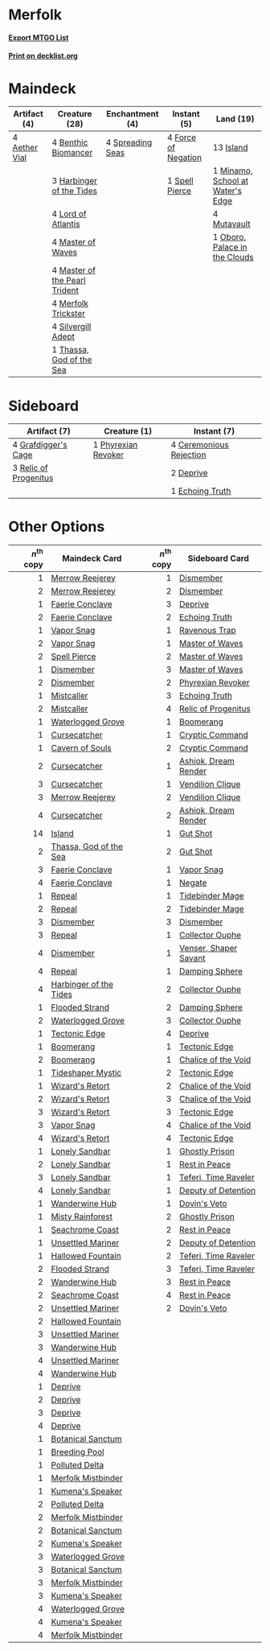 # Merfolk

#### [Export MTGO List](../collection/Merfolk/Merfolk.txt)
#### [Print on decklist.org](http://decklist.org/?deckmain=4%09Aether%20Vial%0A4%09Benthic%20Biomancer%0A4%09Force%20of%20Negation%0A3%09Harbinger%20of%20the%20Tides%0A13%09Island%0A4%09Lord%20of%20Atlantis%0A4%09Master%20of%20Waves%0A4%09Master%20of%20the%20Pearl%20Trident%0A4%09Merfolk%20Trickster%0A1%09Minamo,%20School%20at%20Water's%20Edge%0A4%09Mutavault%0A1%09Oboro,%20Palace%20in%20the%20Clouds%0A4%09Silvergill%20Adept%0A1%09Spell%20Pierce%0A4%09Spreading%20Seas%0A1%09Thassa,%20God%20of%20the%20Sea&deckside=4%09Ceremonious%20Rejection%0A2%09Deprive%0A1%09Echoing%20Truth%0A4%09Grafdigger's%20Cage%0A1%09Phyrexian%20Revoker%0A3%09Relic%20of%20Progenitus)
# Maindeck

|                                     Artifact (4)                                      |                                             Creature (28)                                              |                                      Enchantment (4)                                      |                                         Instant (5)                                          |                                                Land (19)                                                 |
|---------------------------------------------------------------------------------------|--------------------------------------------------------------------------------------------------------|-------------------------------------------------------------------------------------------|----------------------------------------------------------------------------------------------|----------------------------------------------------------------------------------------------------------|
|4 [Aether Vial](http://gatherer.wizards.com/Pages/Card/Details.aspx?multiverseid=48146)|4 [Benthic Biomancer](http://gatherer.wizards.com/Pages/Card/Details.aspx?multiverseid=457176)          |4 [Spreading Seas](http://gatherer.wizards.com/Pages/Card/Details.aspx?multiverseid=190405)|4 [Force of Negation](http://gatherer.wizards.com/Pages/Card/Details.aspx?multiverseid=464001)|13 [Island](http://gatherer.wizards.com/Pages/Card/Details.aspx?multiverseid=439857)                      |
|                                                                                       |3 [Harbinger of the Tides](http://gatherer.wizards.com/Pages/Card/Details.aspx?multiverseid=433017)     |                                                                                           |1 [Spell Pierce](http://gatherer.wizards.com/Pages/Card/Details.aspx?multiverseid=425876)     |1 [Minamo, School at Water's Edge](http://gatherer.wizards.com/Pages/Card/Details.aspx?multiverseid=79179)|
|                                                                                       |4 [Lord of Atlantis](http://gatherer.wizards.com/Pages/Card/Details.aspx?multiverseid=707)              |                                                                                           |                                                                                              |4 [Mutavault](http://gatherer.wizards.com/Pages/Card/Details.aspx?multiverseid=370733)                    |
|                                                                                       |4 [Master of Waves](http://gatherer.wizards.com/Pages/Card/Details.aspx?multiverseid=438441)            |                                                                                           |                                                                                              |1 [Oboro, Palace in the Clouds](http://gatherer.wizards.com/Pages/Card/Details.aspx?multiverseid=74206)   |
|                                                                                       |4 [Master of the Pearl Trident](http://gatherer.wizards.com/Pages/Card/Details.aspx?multiverseid=438449)|                                                                                           |                                                                                              |                                                                                                          |
|                                                                                       |4 [Merfolk Trickster](http://gatherer.wizards.com/Pages/Card/Details.aspx?multiverseid=442944)          |                                                                                           |                                                                                              |                                                                                                          |
|                                                                                       |4 [Silvergill Adept](http://gatherer.wizards.com/Pages/Card/Details.aspx?multiverseid=139682)           |                                                                                           |                                                                                              |                                                                                                          |
|                                                                                       |1 [Thassa, God of the Sea](http://gatherer.wizards.com/Pages/Card/Details.aspx?multiverseid=373535)     |                                                                                           |                                                                                              |                                                                                                          |


# Sideboard

|                                          Artifact (7)                                          |                                         Creature (1)                                         |                                           Instant (7)                                            |
|------------------------------------------------------------------------------------------------|----------------------------------------------------------------------------------------------|--------------------------------------------------------------------------------------------------|
|4 [Grafdigger's Cage](http://gatherer.wizards.com/Pages/Card/Details.aspx?multiverseid=278452)  |1 [Phyrexian Revoker](http://gatherer.wizards.com/Pages/Card/Details.aspx?multiverseid=383343)|4 [Ceremonious Rejection](http://gatherer.wizards.com/Pages/Card/Details.aspx?multiverseid=417613)|
|3 [Relic of Progenitus](http://gatherer.wizards.com/Pages/Card/Details.aspx?multiverseid=174824)|                                                                                              |2 [Deprive](http://gatherer.wizards.com/Pages/Card/Details.aspx?multiverseid=193519)              |
|                                                                                                |                                                                                              |1 [Echoing Truth](http://gatherer.wizards.com/Pages/Card/Details.aspx?multiverseid=405212)        |


# Other Options

|*n*<sup>th</sup> copy|                                          Maindeck Card                                          |*n*<sup>th</sup> copy|                                         Sideboard Card                                         |
|--------------------:|-------------------------------------------------------------------------------------------------|--------------------:|------------------------------------------------------------------------------------------------|
|                    1|[Merrow Reejerey](http://gatherer.wizards.com/Pages/Card/Details.aspx?multiverseid=438453)       |                    1|[Dismember](http://gatherer.wizards.com/Pages/Card/Details.aspx?multiverseid=382182)            |
|                    2|[Merrow Reejerey](http://gatherer.wizards.com/Pages/Card/Details.aspx?multiverseid=438453)       |                    2|[Dismember](http://gatherer.wizards.com/Pages/Card/Details.aspx?multiverseid=382182)            |
|                    1|[Faerie Conclave](http://gatherer.wizards.com/Pages/Card/Details.aspx?multiverseid=106531)       |                    3|[Deprive](http://gatherer.wizards.com/Pages/Card/Details.aspx?multiverseid=193519)              |
|                    2|[Faerie Conclave](http://gatherer.wizards.com/Pages/Card/Details.aspx?multiverseid=106531)       |                    2|[Echoing Truth](http://gatherer.wizards.com/Pages/Card/Details.aspx?multiverseid=405212)        |
|                    1|[Vapor Snag](http://gatherer.wizards.com/Pages/Card/Details.aspx?multiverseid=249373)            |                    1|[Ravenous Trap](http://gatherer.wizards.com/Pages/Card/Details.aspx?multiverseid=197537)        |
|                    2|[Vapor Snag](http://gatherer.wizards.com/Pages/Card/Details.aspx?multiverseid=249373)            |                    1|[Master of Waves](http://gatherer.wizards.com/Pages/Card/Details.aspx?multiverseid=438441)      |
|                    2|[Spell Pierce](http://gatherer.wizards.com/Pages/Card/Details.aspx?multiverseid=425876)          |                    2|[Master of Waves](http://gatherer.wizards.com/Pages/Card/Details.aspx?multiverseid=438441)      |
|                    1|[Dismember](http://gatherer.wizards.com/Pages/Card/Details.aspx?multiverseid=382182)             |                    3|[Master of Waves](http://gatherer.wizards.com/Pages/Card/Details.aspx?multiverseid=438441)      |
|                    2|[Dismember](http://gatherer.wizards.com/Pages/Card/Details.aspx?multiverseid=382182)             |                    2|[Phyrexian Revoker](http://gatherer.wizards.com/Pages/Card/Details.aspx?multiverseid=383343)    |
|                    1|[Mistcaller](http://gatherer.wizards.com/Pages/Card/Details.aspx?multiverseid=447198)            |                    3|[Echoing Truth](http://gatherer.wizards.com/Pages/Card/Details.aspx?multiverseid=405212)        |
|                    2|[Mistcaller](http://gatherer.wizards.com/Pages/Card/Details.aspx?multiverseid=447198)            |                    4|[Relic of Progenitus](http://gatherer.wizards.com/Pages/Card/Details.aspx?multiverseid=174824)  |
|                    1|[Waterlogged Grove](http://gatherer.wizards.com/Pages/Card/Details.aspx?multiverseid=464198)     |                    1|[Boomerang](http://gatherer.wizards.com/Pages/Card/Details.aspx?multiverseid=129494)            |
|                    1|[Cursecatcher](http://gatherer.wizards.com/Pages/Card/Details.aspx?multiverseid=442042)          |                    1|[Cryptic Command](http://gatherer.wizards.com/Pages/Card/Details.aspx?multiverseid=438614)      |
|                    1|[Cavern of Souls](http://gatherer.wizards.com/Pages/Card/Details.aspx?multiverseid=278058)       |                    2|[Cryptic Command](http://gatherer.wizards.com/Pages/Card/Details.aspx?multiverseid=438614)      |
|                    2|[Cursecatcher](http://gatherer.wizards.com/Pages/Card/Details.aspx?multiverseid=442042)          |                    1|[Ashiok, Dream Render](http://gatherer.wizards.com/Pages/Card/Details.aspx?multiverseid=461155) |
|                    3|[Cursecatcher](http://gatherer.wizards.com/Pages/Card/Details.aspx?multiverseid=442042)          |                    1|[Vendilion Clique](http://gatherer.wizards.com/Pages/Card/Details.aspx?multiverseid=442065)     |
|                    3|[Merrow Reejerey](http://gatherer.wizards.com/Pages/Card/Details.aspx?multiverseid=438453)       |                    2|[Vendilion Clique](http://gatherer.wizards.com/Pages/Card/Details.aspx?multiverseid=442065)     |
|                    4|[Cursecatcher](http://gatherer.wizards.com/Pages/Card/Details.aspx?multiverseid=442042)          |                    2|[Ashiok, Dream Render](http://gatherer.wizards.com/Pages/Card/Details.aspx?multiverseid=461155) |
|                   14|[Island](http://gatherer.wizards.com/Pages/Card/Details.aspx?multiverseid=439857)                |                    1|[Gut Shot](http://gatherer.wizards.com/Pages/Card/Details.aspx?multiverseid=397673)             |
|                    2|[Thassa, God of the Sea](http://gatherer.wizards.com/Pages/Card/Details.aspx?multiverseid=373535)|                    2|[Gut Shot](http://gatherer.wizards.com/Pages/Card/Details.aspx?multiverseid=397673)             |
|                    3|[Faerie Conclave](http://gatherer.wizards.com/Pages/Card/Details.aspx?multiverseid=106531)       |                    1|[Vapor Snag](http://gatherer.wizards.com/Pages/Card/Details.aspx?multiverseid=249373)           |
|                    4|[Faerie Conclave](http://gatherer.wizards.com/Pages/Card/Details.aspx?multiverseid=106531)       |                    1|[Negate](http://gatherer.wizards.com/Pages/Card/Details.aspx?multiverseid=423707)               |
|                    1|[Repeal](http://gatherer.wizards.com/Pages/Card/Details.aspx?multiverseid=405357)                |                    1|[Tidebinder Mage](http://gatherer.wizards.com/Pages/Card/Details.aspx?multiverseid=438462)      |
|                    2|[Repeal](http://gatherer.wizards.com/Pages/Card/Details.aspx?multiverseid=405357)                |                    2|[Tidebinder Mage](http://gatherer.wizards.com/Pages/Card/Details.aspx?multiverseid=438462)      |
|                    3|[Dismember](http://gatherer.wizards.com/Pages/Card/Details.aspx?multiverseid=382182)             |                    3|[Dismember](http://gatherer.wizards.com/Pages/Card/Details.aspx?multiverseid=382182)            |
|                    3|[Repeal](http://gatherer.wizards.com/Pages/Card/Details.aspx?multiverseid=405357)                |                    1|[Collector Ouphe](http://gatherer.wizards.com/Pages/Card/Details.aspx?multiverseid=464107)      |
|                    4|[Dismember](http://gatherer.wizards.com/Pages/Card/Details.aspx?multiverseid=382182)             |                    1|[Venser, Shaper Savant](http://gatherer.wizards.com/Pages/Card/Details.aspx?multiverseid=136209)|
|                    4|[Repeal](http://gatherer.wizards.com/Pages/Card/Details.aspx?multiverseid=405357)                |                    1|[Damping Sphere](http://gatherer.wizards.com/Pages/Card/Details.aspx?multiverseid=443101)       |
|                    4|[Harbinger of the Tides](http://gatherer.wizards.com/Pages/Card/Details.aspx?multiverseid=433017)|                    2|[Collector Ouphe](http://gatherer.wizards.com/Pages/Card/Details.aspx?multiverseid=464107)      |
|                    1|[Flooded Strand](http://gatherer.wizards.com/Pages/Card/Details.aspx?multiverseid=405098)        |                    2|[Damping Sphere](http://gatherer.wizards.com/Pages/Card/Details.aspx?multiverseid=443101)       |
|                    2|[Waterlogged Grove](http://gatherer.wizards.com/Pages/Card/Details.aspx?multiverseid=464198)     |                    3|[Collector Ouphe](http://gatherer.wizards.com/Pages/Card/Details.aspx?multiverseid=464107)      |
|                    1|[Tectonic Edge](http://gatherer.wizards.com/Pages/Card/Details.aspx?multiverseid=389711)         |                    4|[Deprive](http://gatherer.wizards.com/Pages/Card/Details.aspx?multiverseid=193519)              |
|                    1|[Boomerang](http://gatherer.wizards.com/Pages/Card/Details.aspx?multiverseid=129494)             |                    1|[Tectonic Edge](http://gatherer.wizards.com/Pages/Card/Details.aspx?multiverseid=389711)        |
|                    2|[Boomerang](http://gatherer.wizards.com/Pages/Card/Details.aspx?multiverseid=129494)             |                    1|[Chalice of the Void](http://gatherer.wizards.com/Pages/Card/Details.aspx?multiverseid=442211)  |
|                    1|[Tideshaper Mystic](http://gatherer.wizards.com/Pages/Card/Details.aspx?multiverseid=142362)     |                    2|[Tectonic Edge](http://gatherer.wizards.com/Pages/Card/Details.aspx?multiverseid=389711)        |
|                    1|[Wizard's Retort](http://gatherer.wizards.com/Pages/Card/Details.aspx?multiverseid=442963)       |                    2|[Chalice of the Void](http://gatherer.wizards.com/Pages/Card/Details.aspx?multiverseid=442211)  |
|                    2|[Wizard's Retort](http://gatherer.wizards.com/Pages/Card/Details.aspx?multiverseid=442963)       |                    3|[Chalice of the Void](http://gatherer.wizards.com/Pages/Card/Details.aspx?multiverseid=442211)  |
|                    3|[Wizard's Retort](http://gatherer.wizards.com/Pages/Card/Details.aspx?multiverseid=442963)       |                    3|[Tectonic Edge](http://gatherer.wizards.com/Pages/Card/Details.aspx?multiverseid=389711)        |
|                    3|[Vapor Snag](http://gatherer.wizards.com/Pages/Card/Details.aspx?multiverseid=249373)            |                    4|[Chalice of the Void](http://gatherer.wizards.com/Pages/Card/Details.aspx?multiverseid=442211)  |
|                    4|[Wizard's Retort](http://gatherer.wizards.com/Pages/Card/Details.aspx?multiverseid=442963)       |                    4|[Tectonic Edge](http://gatherer.wizards.com/Pages/Card/Details.aspx?multiverseid=389711)        |
|                    1|[Lonely Sandbar](http://gatherer.wizards.com/Pages/Card/Details.aspx?multiverseid=376401)        |                    1|[Ghostly Prison](http://gatherer.wizards.com/Pages/Card/Details.aspx?multiverseid=420683)       |
|                    2|[Lonely Sandbar](http://gatherer.wizards.com/Pages/Card/Details.aspx?multiverseid=376401)        |                    1|[Rest in Peace](http://gatherer.wizards.com/Pages/Card/Details.aspx?multiverseid=442021)        |
|                    3|[Lonely Sandbar](http://gatherer.wizards.com/Pages/Card/Details.aspx?multiverseid=376401)        |                    1|[Teferi, Time Raveler](http://gatherer.wizards.com/Pages/Card/Details.aspx?multiverseid=461148) |
|                    4|[Lonely Sandbar](http://gatherer.wizards.com/Pages/Card/Details.aspx?multiverseid=376401)        |                    1|[Deputy of Detention](http://gatherer.wizards.com/Pages/Card/Details.aspx?multiverseid=457309)  |
|                    1|[Wanderwine Hub](http://gatherer.wizards.com/Pages/Card/Details.aspx?multiverseid=153456)        |                    1|[Dovin's Veto](http://gatherer.wizards.com/Pages/Card/Details.aspx?multiverseid=461120)         |
|                    1|[Misty Rainforest](http://gatherer.wizards.com/Pages/Card/Details.aspx?multiverseid=405102)      |                    2|[Ghostly Prison](http://gatherer.wizards.com/Pages/Card/Details.aspx?multiverseid=420683)       |
|                    1|[Seachrome Coast](http://gatherer.wizards.com/Pages/Card/Details.aspx?multiverseid=209399)       |                    2|[Rest in Peace](http://gatherer.wizards.com/Pages/Card/Details.aspx?multiverseid=442021)        |
|                    1|[Unsettled Mariner](http://gatherer.wizards.com/Pages/Card/Details.aspx?multiverseid=464165)     |                    2|[Deputy of Detention](http://gatherer.wizards.com/Pages/Card/Details.aspx?multiverseid=457309)  |
|                    1|[Hallowed Fountain](http://gatherer.wizards.com/Pages/Card/Details.aspx?multiverseid=97071)      |                    2|[Teferi, Time Raveler](http://gatherer.wizards.com/Pages/Card/Details.aspx?multiverseid=461148) |
|                    2|[Flooded Strand](http://gatherer.wizards.com/Pages/Card/Details.aspx?multiverseid=405098)        |                    3|[Teferi, Time Raveler](http://gatherer.wizards.com/Pages/Card/Details.aspx?multiverseid=461148) |
|                    2|[Wanderwine Hub](http://gatherer.wizards.com/Pages/Card/Details.aspx?multiverseid=153456)        |                    3|[Rest in Peace](http://gatherer.wizards.com/Pages/Card/Details.aspx?multiverseid=442021)        |
|                    2|[Seachrome Coast](http://gatherer.wizards.com/Pages/Card/Details.aspx?multiverseid=209399)       |                    4|[Rest in Peace](http://gatherer.wizards.com/Pages/Card/Details.aspx?multiverseid=442021)        |
|                    2|[Unsettled Mariner](http://gatherer.wizards.com/Pages/Card/Details.aspx?multiverseid=464165)     |                    2|[Dovin's Veto](http://gatherer.wizards.com/Pages/Card/Details.aspx?multiverseid=461120)         |
|                    2|[Hallowed Fountain](http://gatherer.wizards.com/Pages/Card/Details.aspx?multiverseid=97071)      |                     |                                                                                                |
|                    3|[Unsettled Mariner](http://gatherer.wizards.com/Pages/Card/Details.aspx?multiverseid=464165)     |                     |                                                                                                |
|                    3|[Wanderwine Hub](http://gatherer.wizards.com/Pages/Card/Details.aspx?multiverseid=153456)        |                     |                                                                                                |
|                    4|[Unsettled Mariner](http://gatherer.wizards.com/Pages/Card/Details.aspx?multiverseid=464165)     |                     |                                                                                                |
|                    4|[Wanderwine Hub](http://gatherer.wizards.com/Pages/Card/Details.aspx?multiverseid=153456)        |                     |                                                                                                |
|                    1|[Deprive](http://gatherer.wizards.com/Pages/Card/Details.aspx?multiverseid=193519)               |                     |                                                                                                |
|                    2|[Deprive](http://gatherer.wizards.com/Pages/Card/Details.aspx?multiverseid=193519)               |                     |                                                                                                |
|                    3|[Deprive](http://gatherer.wizards.com/Pages/Card/Details.aspx?multiverseid=193519)               |                     |                                                                                                |
|                    4|[Deprive](http://gatherer.wizards.com/Pages/Card/Details.aspx?multiverseid=193519)               |                     |                                                                                                |
|                    1|[Botanical Sanctum](http://gatherer.wizards.com/Pages/Card/Details.aspx?multiverseid=417817)     |                     |                                                                                                |
|                    1|[Breeding Pool](http://gatherer.wizards.com/Pages/Card/Details.aspx?multiverseid=97088)          |                     |                                                                                                |
|                    1|[Polluted Delta](http://gatherer.wizards.com/Pages/Card/Details.aspx?multiverseid=405104)        |                     |                                                                                                |
|                    1|[Merfolk Mistbinder](http://gatherer.wizards.com/Pages/Card/Details.aspx?multiverseid=439823)    |                     |                                                                                                |
|                    1|[Kumena's Speaker](http://gatherer.wizards.com/Pages/Card/Details.aspx?multiverseid=435352)      |                     |                                                                                                |
|                    2|[Polluted Delta](http://gatherer.wizards.com/Pages/Card/Details.aspx?multiverseid=405104)        |                     |                                                                                                |
|                    2|[Merfolk Mistbinder](http://gatherer.wizards.com/Pages/Card/Details.aspx?multiverseid=439823)    |                     |                                                                                                |
|                    2|[Botanical Sanctum](http://gatherer.wizards.com/Pages/Card/Details.aspx?multiverseid=417817)     |                     |                                                                                                |
|                    2|[Kumena's Speaker](http://gatherer.wizards.com/Pages/Card/Details.aspx?multiverseid=435352)      |                     |                                                                                                |
|                    3|[Waterlogged Grove](http://gatherer.wizards.com/Pages/Card/Details.aspx?multiverseid=464198)     |                     |                                                                                                |
|                    3|[Botanical Sanctum](http://gatherer.wizards.com/Pages/Card/Details.aspx?multiverseid=417817)     |                     |                                                                                                |
|                    3|[Merfolk Mistbinder](http://gatherer.wizards.com/Pages/Card/Details.aspx?multiverseid=439823)    |                     |                                                                                                |
|                    3|[Kumena's Speaker](http://gatherer.wizards.com/Pages/Card/Details.aspx?multiverseid=435352)      |                     |                                                                                                |
|                    4|[Waterlogged Grove](http://gatherer.wizards.com/Pages/Card/Details.aspx?multiverseid=464198)     |                     |                                                                                                |
|                    4|[Kumena's Speaker](http://gatherer.wizards.com/Pages/Card/Details.aspx?multiverseid=435352)      |                     |                                                                                                |
|                    4|[Merfolk Mistbinder](http://gatherer.wizards.com/Pages/Card/Details.aspx?multiverseid=439823)    |                     |                                                                                                |

